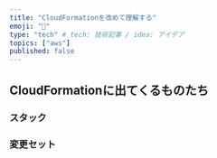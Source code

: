 ```yaml
---
title: "CloudFormationを改めて理解する"
emoji: "🪸"
type: "tech" # tech: 技術記事 / idea: アイデア
topics: ["aws"]
published: false
---
```


## CloudFormationに出てくるものたち
### スタック

### 変更セット
